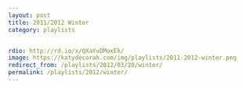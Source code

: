 ```yaml
---
layout: post
title: 2011/2012 Winter
category: playlists


rdio: http://rd.io/x/QXaYuDMoxEk/
image: https://katydecorah.com/img/playlists/2011-2012-winter.png
redirect_from: /playlists/2012/03/20/winter/
permalink: /playlists/2012/winter/
---
```


